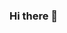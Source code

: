 ### Hi there 👋

<!--
**tekkersss1/tekkersss1** is a ✨ _special_ ✨ repository because its `README.md` (this file) appears on your GitHub profile.

My name is Abdelmoniem Hassan and I am a second year Computer Engineering student at McMaster University.

- 📫 You can reach me at 
  https://www.linkedin.com/in/abdelmoniem-hassan/

